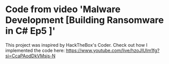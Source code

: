 # Code from video 'Malware Development [Building Ransomware in C# Ep5 ]'

This project was inspired by HackTheBox's Coder.
Check out how I implemented the code here: https://www.youtube.com/live/hzoJIUIm1fg?si=CcaPAodDkVMsjs-N
